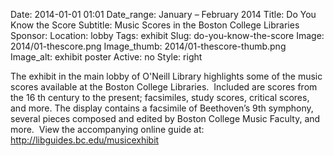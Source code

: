 Date: 2014-01-01 01:01 
Date_range: January – February 2014
Title: Do You Know the Score 
Subtitle: Music Scores in the Boston College Libraries
Sponsor:
Location: lobby
Tags: exhibit
Slug: do-you-know-the-score
Image: 2014/01-thescore.png
Image_thumb: 2014/01-thescore-thumb.png
Image_alt: exhibit poster
Active: no
Style: right

The exhibit in the main lobby of O'Neill Library highlights some of the   music scores available at the Boston College Libraries.  Included are   scores from the 16 th century to the present; facsimiles, study scores,   critical scores, and more. The display contains a facsimile of   Beethoven&rsquo;s 9th symphony, several pieces composed and edited   by Boston College Music Faculty, and more.  View the accompanying online   guide at: <a href="http://libguides.bc.edu/musicexhibit">http://libguides.bc.edu/musicexhibit</a>